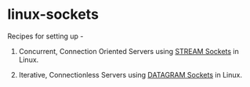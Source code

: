 # linux-sockets
Recipes for setting up - 

1. Concurrent, Connection Oriented Servers using [STREAM Sockets](https://en.wikipedia.org/wiki/Stream_socket) in Linux. 

2. Iterative, Connectionless Servers using [DATAGRAM Sockets](https://en.wikipedia.org/wiki/Datagram_socket) in Linux.
